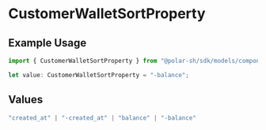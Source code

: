 # CustomerWalletSortProperty

## Example Usage

```typescript
import { CustomerWalletSortProperty } from "@polar-sh/sdk/models/components/customerwalletsortproperty.js";

let value: CustomerWalletSortProperty = "-balance";
```

## Values

```typescript
"created_at" | "-created_at" | "balance" | "-balance"
```